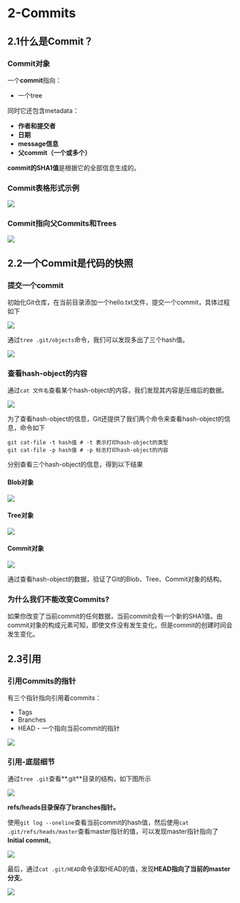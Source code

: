 # 2-Commits

## 2.1什么是Commit？

### Commit对象

一个**commit**指向：

- 一个tree

同时它还包含metadata：

- **作者和提交者**
- **日期**
- **message信息**
- **父commit（一个或多个）**

**commit的SHA1值**是根据它的全部信息生成的。

### Commit表格形式示例

![](images/commit.png)



### Commit指向父Commits和Trees

![](images/commit_g.png)

## 2.2一个Commit是代码的快照

### 提交一个commit

初始化Git仓库，在当前目录添加一个hello.txt文件，提交一个commit，具体过程如下

![](images/make_acommit.png)

通过`tree .git/objects`命令，我们可以发现多出了三个hash值。

![](images/look_in_objects.png)

### 查看hash-object的内容

通过`cat 文件名`查看某个hash-object的内容，我们发现其内容是压缩后的数据。

![](images/cat_object.png)

为了查看hash-object的信息，Git还提供了我们两个命令来查看hash-object的信息，命令如下

```
git cat-file -t hash值 # -t 表示打印hash-object的类型
git cat-file -p hash值 # -p 标志打印hash-object的内容
```

分别查看三个hash-object的信息，得到以下结果

#### Blob对象

![](images/blob_object.png)

#### Tree对象

![](images/tree_object.png)

#### Commit对象

![](images/commit_object.png)

通过查看hash-object的数据，验证了Git的Blob、Tree、Commit对象的结构。

### 为什么我们不能改变Commits?

如果你改变了当前commit的任何数据，当前commit会有一个新的SHA1值。由commit对象的构成元素可知，即使文件没有发生变化，但是commit的创建时间会发生变化。

## 2.3引用

### 引用Commits的指针

有三个指针指向引用着commits：

- Tags
- Branches
- HEAD - 一个指向当前commit的指针

![](images/pointer_to_commit.png)

### 引用-底层细节

通过`tree .git`查看**.git**目录的结构，如下图所示

![](images/re_stru.png)

**refs/heads目录保存了branches指针。**

使用`git log --oneline`查看当前commit的hash值，然后使用`cat .git/refs/heads/master`查看master指针的值，可以发现master指针指向了**Initial commit**。

![](images/branch_point.png)

最后，通过`cat .git/HEAD`命令读取HEAD的值，发现**HEAD指向了当前的master分支**。

![](images/head_pointer.png)